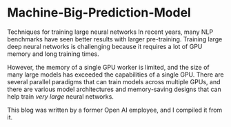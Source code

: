 # Machine-Big-Prediction-Model
Techniques for training large neural networks
In recent years, many NLP benchmarks have seen better results with larger pre-training. Training large deep neural networks is challenging because it requires a lot of GPU memory and long training times.

However, the memory of a single GPU worker is limited, and the size of many large models has exceeded the capabilities of a single GPU. There are several parallel paradigms that can train models across multiple GPUs, and there are various model architectures and memory-saving designs that can help train _very large_ neural networks.

This blog was written by a former Open AI employee, and I compiled it from it.
